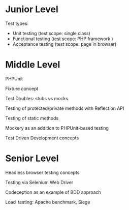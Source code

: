 # Junior Level
Test types: 
* Unit testing (test scope: single class)
* Functional testing (test scope: PHP framework )
* Acceptance testing (test scope: page in browser)


# Middle Level
PHPUnit

Fixture concept

Test Doubles: stubs vs mocks

Testing of protected/private methods with Reflection API

Testing of static methods

Mockery as an addition to PHPUnit-based testing

Test Driven Development concepts


# Senior Level
Headless browser testing concepts

Testing via Selenium Web Driver

Codeception as an example of BDD approach

Load testing: Apache benchmark, Siege

